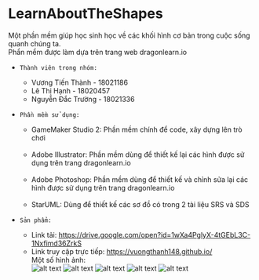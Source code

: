# LearnAboutTheShapes
Một phần mềm giúp học sinh học về các khối hình cơ bản trong cuộc sống quanh chúng ta. <br>
Phần mềm được làm dựa trên trang web dragonlearn.io

- `Thành viên trong nhóm:`<br/>
  - Vương Tiến Thành  - 18021186 <br/>
  - Lê Thị Hạnh       - 18020457<br/>
  - Nguyễn Đắc Trường - 18021336<br/>

- `Phần mềm sử dụng:` <br/>
  - GameMaker Studio 2: Phần mềm chính để code, xây dựng lên trò chơi <br/> <br/>
  - Adobe Illustrator: Phần mềm dùng để thiết kế lại các hình được sử dụng trên trang dragonlearn.io <br/> <br/>
  - Adobe Photoshop: Phần mềm dùng để thiết kế và chỉnh sửa lại các hình được sử dụng trên trang dragonlearn.io <br/> <br/>
  - StarUML: Dùng để thiết kế các sơ đồ có trong 2 tài liệu SRS và SDS 
  
- `Sản phẩm:`<br/>
  - Link tải: https://drive.google.com/open?id=1wXa4PglyX-4tGEbL3C-1Nxfimd36ZrkS <br/>
  - Link truy cập trực tiếp: https://vuongthanh148.github.io/ <br/>
  Một số hình ảnh: <br/>
  ![alt text](https://github.com/vuongthanh148/LearnAboutTheShapes/blob/master/Learn%20the%20Shape%20%204_28_2020%2009_24_04.png?raw=true)
  ![alt text](https://github.com/vuongthanh148/LearnAboutTheShapes/blob/master/Learn%20the%20Shape%20%204_28_2020%2009_24_31.png?raw=true)
  ![alt text](https://github.com/vuongthanh148/LearnAboutTheShapes/blob/master/Learn%20the%20Shape%20%204_28_2020%2009_25_10.png?raw=true)
  ![alt text](https://github.com/vuongthanh148/LearnAboutTheShapes/blob/master/Learn%20the%20Shape%20%204_28_2020%2009_30_05.png?raw=true)
  ![alt text](https://github.com/vuongthanh148/LearnAboutTheShapes/blob/master/Learn%20the%20Shape%20%204_28_2020%2009_31_15.png?raw=true)
  
